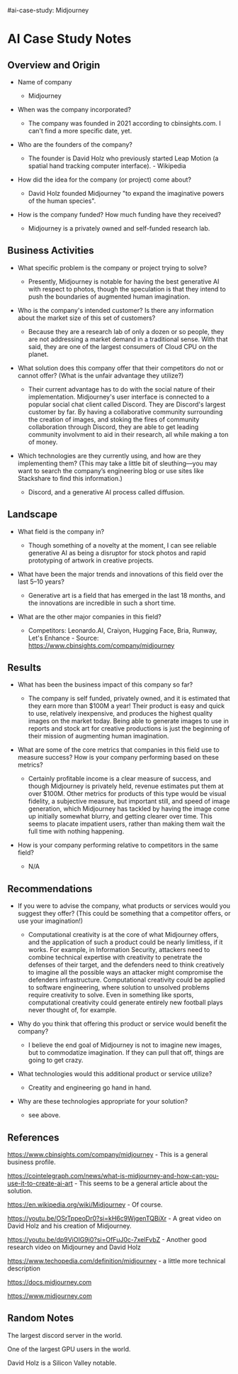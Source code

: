 #ai-case-study: Midjourney

# AI Case Study Notes

## Overview and Origin

* Name of company
	- Midjourney

* When was the company incorporated?
	- The company was founded in 2021 according to cbinsights.com.  I can't find a more specific date, yet.

* Who are the founders of the company?
	- The founder is David Holz who previously started Leap Motion (a spatial hand tracking computer interface). - Wikipedia

* How did the idea for the company (or project) come about?
	- David Holz founded Midjourney "to expand the imaginative powers of the human species".

* How is the company funded? How much funding have they received?
	- Midjourney is a privately owned and self-funded research lab.

## Business Activities


* What specific problem is the company or project trying to solve?
	- Presently, Midjourney is notable for having the best generative AI with respect to photos, though the speculation is that they intend to push the boundaries of augmented human imagination.


* Who is the company's intended customer? Is there any information about the market size of this set of customers?
	- Because they are a research lab of only a dozen or so people, they are not addressing a market demand in a traditional sense.  With that said, they are one of the largest consumers of Cloud CPU on the planet.


* What solution does this company offer that their competitors do not or cannot offer? (What is the unfair advantage they utilize?)
	- Their current advantage has to do with the social nature of their implementation.  Midjourney's user interface is connected to a popular social chat client called Discord.  They are Discord's largest customer by far.  By having a collaborative community surrounding the creation of images, and stoking the fires of community collaboration through Discord, they are able to get leading community involvment to aid in their research, all while making a ton of money.


* Which technologies are they currently using, and how are they implementing them? (This may take a little bit of sleuthing&mdash;you may want to search the company’s engineering blog or use sites like Stackshare to find this information.)
	- Discord, and a generative AI process called diffusion. 

## Landscape

* What field is the company in?
	- Though something of a novelty at the moment, I can see reliable generative AI as being a disruptor for stock photos and rapid prototyping of artwork in creative projects.

* What have been the major trends and innovations of this field over the last 5&ndash;10 years?
	- Generative art is a field that has emerged in the last 18 months, and the innovations are incredible in such a short time.

* What are the other major companies in this field?
  	- Competitors: Leonardo.AI, Craiyon, Hugging Face, Bria, Runway, Let's Enhance - Source: https://www.cbinsights.com/company/midjourney

## Results

* What has been the business impact of this company so far?
	- The company is self funded, privately owned, and it is estimated that they earn more than $100M a year!  Their product is easy and quick to use, relatively inexpensive, and produces the highest quality images on the market today.  Being able to generate images to use in reports and stock art for creative productions is just the beginning of their mission of augmenting human imagination. 

* What are some of the core metrics that companies in this field use to measure success? How is your company performing based on these metrics?
	- Certainly profitable income is a clear measure of success, and though Midjourney is privately held, revenue estimates put them at over $100M.  Other metrics for products of this type would be visual fidelity, a subjective measure, but important still, and speed of image generation, which Midjourney has tackled by having the image come up initially somewhat blurry, and getting clearer over time.  This seems to placate impatient users, rather than making them wait the full time with nothing happening.

* How is your company performing relative to competitors in the same field?
	- N/A


## Recommendations

* If you were to advise the company, what products or services would you suggest they offer? (This could be something that a competitor offers, or use your imagination!)
	- Computational creativity is at the core of what Midjourney offers, and the application of such a product could be nearly limitless, if it works.  For example, in Information Security, attackers need to combine technical expertise with creativity to penetrate the defenses of their target, and the defenders need to think creatively to imagine all the possible ways an attacker might compromise the defenders infrastructure.  Computational creativity could be applied to software engineering, where solution to unsolved problems require creativity to solve.  Even in something like sports, computational creativity could generate entirely new football plays never thought of, for example.

* Why do you think that offering this product or service would benefit the company?
	- I believe the end goal of Midjourney is not to imagine new images, but to commodatize imagination.  If they can pull that off, things are going to get crazy.

* What technologies would this additional product or service utilize?
	- Creatity and engineering go hand in hand.

* Why are these technologies appropriate for your solution?
	- see above.



## References

https://www.cbinsights.com/company/midjourney - This is a general business profile.

https://cointelegraph.com/news/what-is-midjourney-and-how-can-you-use-it-to-create-ai-art - This seems to be a general article about the solution.

https://en.wikipedia.org/wiki/Midjourney - Of course.

https://youtu.be/OSrTppeoDr0?si=kH6c9WjgenTQBiXr - A great video on David Holz and his creation of Midjourney.

https://youtu.be/dp9ViOIG9j0?si=OfFuJ0c-7xelFvbZ - Another good research video on Midjourney and David Holz

https://www.techopedia.com/definition/midjourney - a little more technical description

https://docs.midjourney.com

https://www.midjourney.com



## Random Notes

The largest discord server in the world.

One of the largest GPU users in the world.

David Holz is a Silicon Valley notable.

